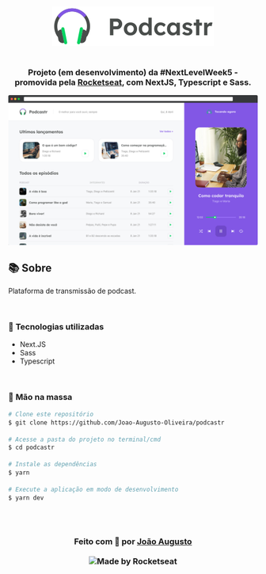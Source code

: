 <div align=center>

  <img src="./layouts/logo.svg" alt="Podcastr logo">
  <br>
  <br>

<h3>

Projeto (em desenvolvimento) da #NextLevelWeek5 - promovida pela [Rocketseat], com **NextJS**, **Typescript** e **Sass**.

</h3>

![PRINTS](./layouts/app-preview.png)

</div>

## 📚 **Sobre**

Plataforma de transmissão de podcast.

<br>

### 📌  **Tecnologias utilizadas**
- Next.JS
- Sass
- Typescript

<br>

### 🚀 **Mão na massa**

```bash
# Clone este repositório
$ git clone https://github.com/Joao-Augusto-Oliveira/podcastr

# Acesse a pasta do projeto no terminal/cmd
$ cd podcastr

# Instale as dependências
$ yarn

# Execute a aplicação em modo de desenvolvimento
$ yarn dev


```

<br>
<br>

<h3 align="center">
Feito com 💜 por <a href="https://www.linkedin.com/in/joão-augusto-oliveira-dos-santos-9b0693195">João Augusto</a>
<br><br>
 
  <img alt="Made by Rocketseat" src="https://img.shields.io/badge/made%20by-Rocketseat-%237519C1">
</a>
</h3>

<!-- Links -->

[Rocketseat]: https://rocketseat.com.br/





